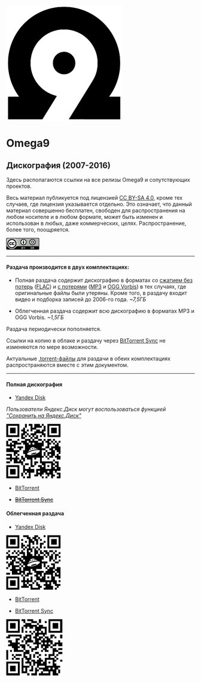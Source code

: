 ![](https://raw.githubusercontent.com/Omega9/Omega9.github.io/master/TheInstruction/images/LOGO_BLACK_310x310.png)

# Omega9
## Дискография (2007-2016)

Здесь располагаются ссылки на все релизы Omega9 и сопутствующих проектов.

Весь материал публикуется под лицензией [CC BY-SA 4.0][1], кроме тех случаев, где лицензия указывается отдельно. Это означает, что данный материал совершенно бесплатен, свободен для распространения на любом носителе и в любом формате, может быть изменен и использован в любых, даже коммерческих, целях. Распространение, более того, поощряется.

![](https://raw.githubusercontent.com/Omega9/Omega9.github.io/master/TheInstruction/images/CC_BY-SA_4.0.png "CC BY-SA 4.0")

-----
#### Раздача производится в двух комплектациях:

- Полная раздача содержит дискографию в форматах со [сжатием без потерь][2] ([FLAC][3]) и [с потерями][4] ([MP3][5] и [OGG Vorbis][6]) в тех случаях, где оригинальные файлы были утеряны. Кроме того, в раздачу входит видео и подборка записей до 2006-го года.
*~7,5ГБ*

- Облегченная раздача содержит всю дискографию в форматах MP3 и OGG Vorbis.
*~1,5ГБ*

Раздача периодически пополняется.

Ссылки на копию в облаке и раздачу через [BitTorrent Sync][7] не изменяются по мере возможности.

Актуальные [.torrent-файлы][8] для раздачи в обеих комплектациях распространяются вместе с этим документом.

-----
#### Полная дискография

- [Yandex Disk][9]

*Пользователи Яндекс.Диск могут воспользоваться функцией ["Сохранить на Яндекс.Диск"][15]*

![](https://raw.githubusercontent.com/Omega9/Omega9.github.io/master/TheInstruction/images/YaDisk_Full_QR.png)
- [BitTorrent][10]

- ~~[BitTorrent Sync][11]~~

#### Облегченная раздача
- [Yandex Disk][12]

![](https://raw.githubusercontent.com/Omega9/Omega9.github.io/master/TheInstruction/images/YaDisk_Lite_QR.png)

- [BitTorrent][13]

- [BitTorrent Sync][14]

![](https://raw.githubusercontent.com/Omega9/Omega9.github.io/master/TheInstruction/images/BTSync_Lite_QR.png)

[1]: https://creativecommons.org/licenses/by-sa/4.0/
[2]: https://ru.wikipedia.org/wiki/Сжатие_без_потерь
[3]: https://ru.wikipedia.org/wiki/FLAC
[4]: https://ru.wikipedia.org/wiki/Сжатие_данных_с_потерями
[5]: https://ru.wikipedia.org/wiki/MP3
[6]: https://ru.wikipedia.org/wiki/Vorbis
[7]: https://ru.wikipedia.org/wiki/BitTorrent_Sync
[8]: https://ru.wikipedia.org/wiki/.torrent
[9]: https://yadi.sk/d/4sGQknzWKP5ej
[10]: ./torrents/Omega9_-_Discography_(2007-2016)_FULL.torrent
[11]: nothing
[12]: https://yadi.sk/d/_nuSJCMwriLh6
[13]: ./torrents/Omega9_-_Discography_(2007-2016)_LITE.torrent
[14]: https://link.getsync.com/#f=Omega9%20%28%2706-%2716%29%20%5BMP3%5D&sz=16E8&t=1&s=JB4HJY3OCNQLG2XIUEGP7OLDDQOLFTF5&i=CX5V5I4M475MM3KAJPPG3BQGF43TCZU5L&v=2.3
[15]: https://yandex.ru/support/disk/uploading.xml#upload-copy

